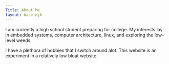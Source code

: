 ```yaml
---
Title: About Me
layout: base.njk
---
```


I am currently a high school student preparing for college. My interests lay in embedded systems, computer architecture, linux, and exploring the low-level weeds.

I have a plethora of hobbies that I switch around alot. This website is an experiment in a relatively low bloat website. 
